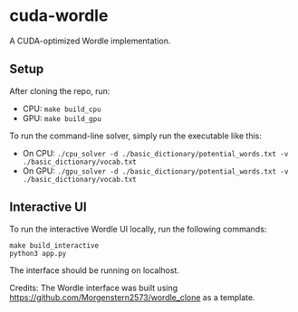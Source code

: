 # cuda-wordle

A CUDA-optimized Wordle implementation.

## Setup

After cloning the repo, run:

- CPU: `make build_cpu`
- GPU: `make build_gpu`

To run the command-line solver, simply run the executable like this:

- On CPU:
  `./cpu_solver -d ./basic_dictionary/potential_words.txt -v ./basic_dictionary/vocab.txt`
- On GPU:
  `./gpu_solver -d ./basic_dictionary/potential_words.txt -v ./basic_dictionary/vocab.txt`

## Interactive UI

To run the interactive Wordle UI locally, run the following commands:

```
make build_interactive
python3 app.py
```

The interface should be running on localhost.

Credits: The Wordle interface was built using https://github.com/Morgenstern2573/wordle_clone as a template.
